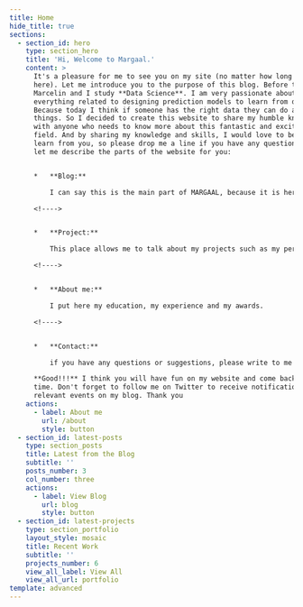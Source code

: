 ```yaml
---
title: Home
hide_title: true
sections:
  - section_id: hero
    type: section_hero
    title: 'Hi, Welcome to Margaal.'
    content: >
      It's a pleasure for me to see you on my site (no matter how long you land
      here). Let me introduce you to the purpose of this blog. Before that, I am
      Marcelin and I study **Data Science**. I am very passionate about
      everything related to designing prediction models to learn from data.
      Because today I think if someone has the right data they can do amazing
      things. So I decided to create this website to share my humble knowledge
      with anyone who needs to know more about this fantastic and exciting
      field. And by sharing my knowledge and skills, I would love to be able to
      learn from you, so please drop me a line if you have any questions. Now
      let me describe the parts of the website for you:


      *   **Blog:**

          I can say this is the main part of MARGAAL, because it is here that I share with you and learn from you. You can read all the articles I write there.

      <!---->


      *   **Project:**

          This place allows me to talk about my projects such as my personal or school projects that I find relevant or others that you would suggest to me. Yeah! you read that right, i will be happy to receive your proposals for project ideas, i think it would be a good challenge for me.

      <!---->


      *   **About me:**

          I put here my education, my experience and my awards.

      <!---->


      *   **Contact:**

          if you have any questions or suggestions, please write to me and I will do my best to answer you as soon as possible.

      **Good!!!** I think you will have fun on my website and come back next
      time. Don't forget to follow me on Twitter to receive notifications of any
      relevant events on my blog. Thank you
    actions:
      - label: About me
        url: /about
        style: button
  - section_id: latest-posts
    type: section_posts
    title: Latest from the Blog
    subtitle: ''
    posts_number: 3
    col_number: three
    actions:
      - label: View Blog
        url: blog
        style: button
  - section_id: latest-projects
    type: section_portfolio
    layout_style: mosaic
    title: Recent Work
    subtitle: ''
    projects_number: 6
    view_all_label: View All
    view_all_url: portfolio
template: advanced
---
```

